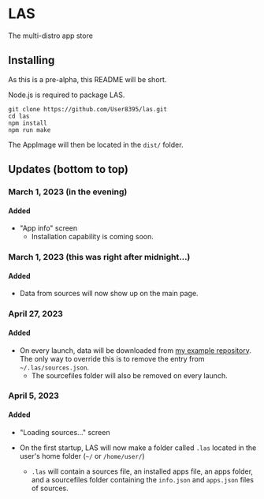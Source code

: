 # LAS
The multi-distro app store

## Installing
As this is a pre-alpha, this README will be short.

Node.js is required to package LAS.


```
git clone https://github.com/User8395/las.git
cd las
npm install
npm run make
```

The AppImage will then be located in the `dist/` folder.

## Updates (bottom to top)

### March 1, 2023 (in the evening)
#### Added
+ "App info" screen
	- Installation capability is coming soon.

### March 1, 2023 (this was right after midnight...)
#### Added
+ Data from sources will now show up on the main page.

### April 27, 2023
#### Added
+ On every launch, data will be downloaded from [my example repository](https://github.com/User8395/example-las-source). The only way to override this is to remove the entry from `~/.las/sources.json`.
	- The sourcefiles folder will also be removed on every launch.

### April 5, 2023
#### Added
+ "Loading sources..." screen

+ On the first startup, LAS will now make a folder called `.las` located in the user's home folder (`~/` or `/home/user/`)

	-  `.las` will contain a sources file, an installed apps file, an apps folder, and a sourcefiles folder containing the `info.json` and `apps.json` files of sources.
